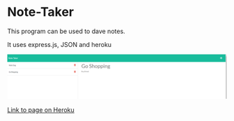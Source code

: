 # Note-Taker
This program can be used to dave notes.

It uses express.js, JSON and heroku

![notetaker](notetaker.PNG)

[Link to page on Heroku](https://notetaker-george.herokuapp.com/)